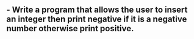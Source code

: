 ## - Write a program that allows the user to insert an integer then print negative if it is a negative number otherwise print positive.